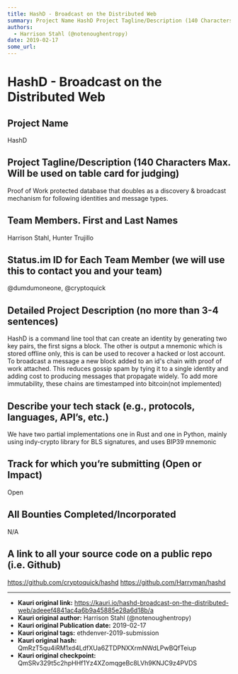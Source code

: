 ```yaml
---
title: HashD - Broadcast on the Distributed Web
summary: Project Name HashD Project Tagline/Description (140 Characters Max. Will be used on table card for judging) Proof of Work protected database that doubles as a discovery & broadcast mechanism for following identities and message types. Team Members. First and Last Names Harrison Stahl, Hunter Trujillo Status.im ID for Each Team Member (we will use this to contact you and your team) @dumdumoneone, @cryptoquick Detailed Project Description (no more than 3-4 sentences) HashD is a command line tool t
authors:
  - Harrison Stahl (@notenoughentropy)
date: 2019-02-17
some_url: 
---
```


# HashD - Broadcast on the Distributed Web


## Project Name
HashD

## Project Tagline/Description (140 Characters Max. Will be used on table card for judging)
Proof of Work protected database that doubles as a discovery & broadcast mechanism for following identities and message types.

## Team Members. First and Last Names
Harrison Stahl, Hunter Trujillo

## Status.im ID for Each Team Member (we will use this to contact you and your team)
@dumdumoneone, @cryptoquick

## Detailed Project Description (no more than 3-4 sentences)
HashD is a command line tool that can create an identity by generating two key pairs, the first signs a block. The other is output a mnemonic which is stored offline only, this is can be used to recover a hacked or lost account. To broadcast a message a new block added to an id's chain with proof of work attached. This reduces gossip spam by tying it to a single identity and adding cost to producing messages that propagate widely. To add more immutability, these chains are timestamped into bitcoin(not implemented)

## Describe your tech stack (e.g., protocols, languages, API’s, etc.)
We have two partial implementations one in Rust and one in Python, mainly using indy-crypto library for BLS signatures, and uses BIP39 mnemonic

## Track for which you’re submitting (Open or Impact)
Open

## All Bounties Completed/Incorporated
N/A


## A link to all your source code on a public repo (i.e. Github)
https://github.com/cryptoquick/hashd
https://github.com/Harryman/hashd






---

- **Kauri original link:** https://kauri.io/hashd-broadcast-on-the-distributed-web/adeeef4841ac4a6b9a45885e28a6d18b/a
- **Kauri original author:** Harrison Stahl (@notenoughentropy)
- **Kauri original Publication date:** 2019-02-17
- **Kauri original tags:** ethdenver-2019-submission
- **Kauri original hash:** QmRzT5qu4iRM1xd4LdfXUa6ZTDPNXXrmNWdLPwBQfTeiup
- **Kauri original checkpoint:** QmSRv329t5c2hpHHf1Yz4XZomqgeBc8LVh9KNJC9z4PVDS



